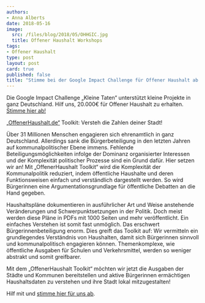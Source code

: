 ```yaml
---
authors: 
- Anna Alberts
date: 2018-05-16
image:
  src: /files/blog/2018/05/OHHGIC.jpg
  title: Offener Haushalt Workshops
tags:
- Offener Haushalt
type: post
layout: post
card: true
published: false
title: "Stimme bei der Google Impact Challenge für Offener Haushalt ab!" 
---
```


Die Google Impact Challenge „Kleine Taten“ unterstützt kleine Projekte in ganz Deutschland. Hilf uns, 20.000€ für Offener Haushalt zu erhalten. [Stimme hier ab!](https://impactchallenge.withgoogle.com/deutschland2018/charities/okfn)


[„OffenerHaushalt.de“](https://offenerhaushalt.de/) Toolkit: Versteh die Zahlen deiner Stadt!

Über 31 Millionen Menschen engagieren sich ehrenamtlich in ganz Deutschland. Allerdings sank die Bürgerbeteiligung in den letzten Jahren auf kommunalpolitischer Ebene immens. Fehlende Beteiligungsmöglichkeiten infolge der Dominanz organisierter Interessen und der Komplexität politischer Prozesse sind ein Grund dafür. Hier setzen wir an! Mit „OffenerHaushalt Toolkit“  wird die Komplexität der Kommunalpolitik reduziert, indem öffentliche Haushalte und deren Funktionsweisen einfach und verständlich dargestellt werden. So wird Bürgerinnen eine Argumentationsgrundlage für öffentliche Debatten an die Hand gegeben.

Haushaltspläne dokumentieren in ausführlicher Art und Weise anstehende Veränderungen und Schwerpunktsetzungen in der Politik. Doch meist werden diese Pläne in PDFs mit 1000 Seiten und mehr veröffentlicht. Ein einfaches Verstehen ist somit fast unmöglich. Das erschwert Bürgerinnenbeteiligung enorm. Dies greift das Toolkit auf: Wir vermitteln ein grundlegendes Verständnis von Haushalten, damit sich Bürgerinnen sinnvoll und kommunalpolitisch engagieren können. Themenkomplexe, wie öffentliche Ausgaben für Schulen und Verkehrsmittel, werden so weniger abstrakt und somit greifbarer. 

Mit dem „OffenerHaushalt Toolkit“ möchten wir jetzt die Ausgaben der Städte und Kommunen bereitstellen und aktive Bürgerinnen ermächtigen Haushaltsdaten zu verstehen und ihre Stadt lokal mitzugestalten!

Hilf mit und [stimme hier für uns ab](https://impactchallenge.withgoogle.com/deutschland2018/charities/okfn).
